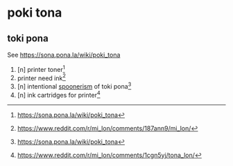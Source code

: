 # poki tona

## toki pona

See <https://sona.pona.la/wiki/poki_tona>

1. [n] printer toner[^1]
2. printer need ink[^2]
3. [n] intentional [spoonerism](https://en.wikipedia.org/wiki/Spoonerism) of toki pona[^1]
4. [n] ink cartridges for printer[^3]


[^1]: <https://sona.pona.la/wiki/poki_tona>
[^2]: <https://www.reddit.com/r/mi_lon/comments/187ann9/mi_lon/>
[^3]: <https://www.reddit.com/r/mi_lon/comments/1cgn5yj/tona_lon/>
